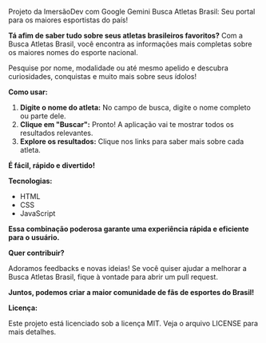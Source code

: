 Projeto da ImersãoDev com Google Gemini
Busca Atletas Brasil: Seu portal para os maiores esportistas do país!

**Tá afim de saber tudo sobre seus atletas brasileiros favoritos?** Com a Busca Atletas Brasil, você encontra as informações mais completas sobre os maiores nomes do esporte nacional. 

Pesquise por nome, modalidade ou até mesmo apelido e descubra curiosidades, conquistas e muito mais sobre seus ídolos!

**Como usar:**

1. **Digite o nome do atleta:** No campo de busca, digite o nome completo ou parte dele.
2. **Clique em "Buscar":** Pronto! A aplicação vai te mostrar todos os resultados relevantes.
3. **Explore os resultados:** Clique nos links para saber mais sobre cada atleta.

**É fácil, rápido e divertido!**

**Tecnologias:**

* HTML
* CSS
* JavaScript

**Essa combinação poderosa garante uma experiência rápida e eficiente para o usuário.**

**Quer contribuir?**

Adoramos feedbacks e novas ideias! Se você quiser ajudar a melhorar a Busca Atletas Brasil, fique à vontade para abrir um pull request.

**Juntos, podemos criar a maior comunidade de fãs de esportes do Brasil!**

**Licença:**

Este projeto está licenciado sob a licença MIT. Veja o arquivo LICENSE para mais detalhes.
```

